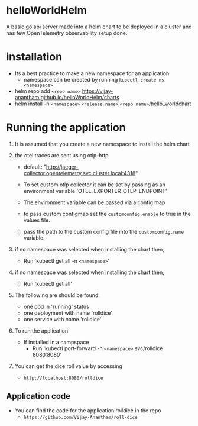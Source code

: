 # helloWorldHelm
A basic go api server made into a helm chart to be deployed in a cluster and has few OpenTelemetry observability setup done.

# installation
- Its a best practice to make a new namespace for an application
    - namespace can be created by running `kubectl create ns <namespace>`
- helm repo add `<repo name>` https://vijay-anantham.github.io/helloWorldHelm/charts
- helm install -n `<namespace>` `<release name>` `<repo name>`/hello_worldchart

# Running the application

1. It is assumed that you create a new namespace to install the helm chart

2. the otel traces are sent using otlp-http
    - default: "http://jaeger-collector.opentelemetry.svc.cluster.local:4318"

    - To set custom otlp collector it can be set by passing as an environment variable 'OTEL_EXPORTER_OTLP_ENDPOINT'

    - The environment variable can be passed via a config map

    - to pass custom configmap set the `customconfig.enable` to true in the values file.

    - pass the path to the custom config file into the `customconfig.name` variable.

3. if no namespace was selected when installing the chart then,
    - Run 'kubectl get all -n `<namespace>`'

4. if no namespace was selected when installing the chart then,
    - Run 'kubectl get all'

5. The following are should be found.
    - one pod in 'running' status
    - one deployment with name 'rolldice'
    - one service with name 'rolldice'

6. To run the application
    - If installed in a nampspace
        - Run 'kubectl port-forward -n `<namespace>` svc/rolldice 8080:8080'

7. You can get the dice roll value by accessing
    - `http://localhost:8080/rolldice`

## Application code
- You can find the code for the application rolldice in the repo
    - `https://github.com/Vijay-Anantham/roll-dice`
    
